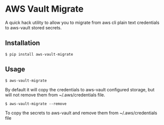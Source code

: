 # AWS Vault Migrate
A quick hack utility to allow you to migrate from aws cli plain text credentials to aws-vault stored secrets.


## Installation
```$ pip install aws-vault-migrate```

## Usage
```$ aws-vault-migrate```

By default it will copy the credentials to aws-vault configured storage, but will not remove them from ~/.aws/credentials file.

```$ aws-vault-migrate --remove```

To copy the secrets to aws-vault and remove them from ~/.aws/credentials file